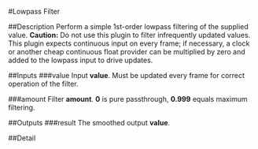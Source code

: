 #Lowpass Filter

##Description
Perform a simple 1st-order lowpass filtering of the supplied value. **Caution:** Do not use this plugin to filter infrequently updated values. This plugin expects continuous input on every frame; if necessary, a clock or another cheap continuous float provider can be multiplied by zero and added to the lowpass input to drive updates.

##Inputs
###value
Input **value**. Must be updated every frame for correct operation of the filter.

###amount
Filter **amount**. **0** is pure passthrough, **0.999** equals maximum filtering.

##Outputs
###result
The smoothed output **value**.

##Detail
